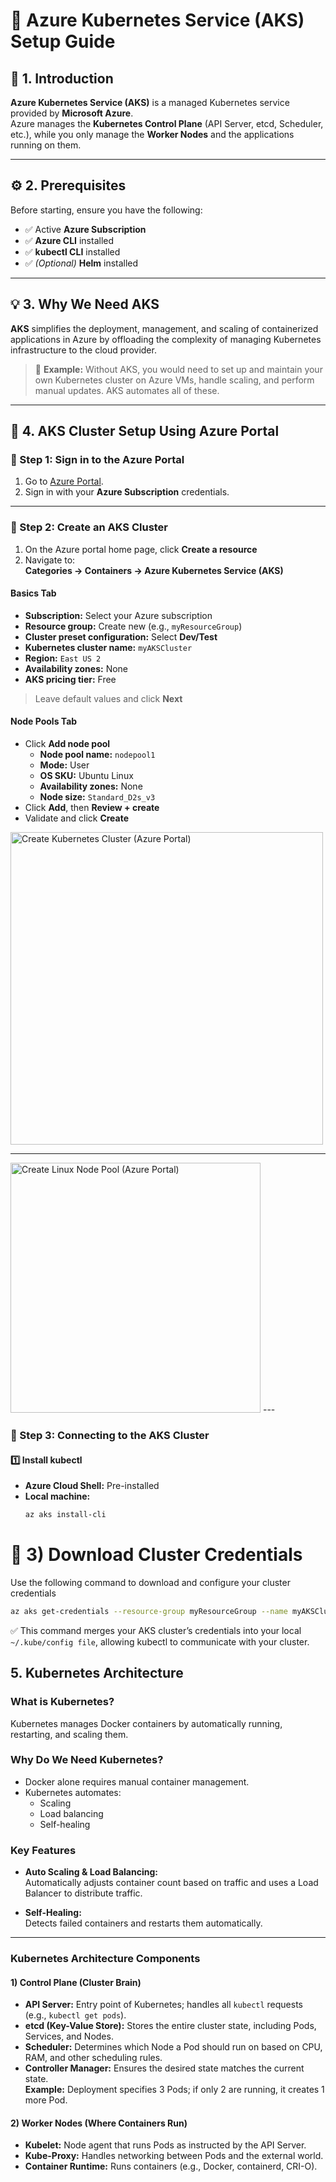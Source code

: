 # 🚀 Azure Kubernetes Service (AKS) Setup Guide

## 📘 1. Introduction
**Azure Kubernetes Service (AKS)** is a managed Kubernetes service provided by **Microsoft Azure**.  
Azure manages the **Kubernetes Control Plane** (API Server, etcd, Scheduler, etc.), while you only manage the **Worker Nodes** and the applications running on them.

---

## ⚙️ 2. Prerequisites

Before starting, ensure you have the following:

- ✅ Active **Azure Subscription**  
- ✅ **Azure CLI** installed  
- ✅ **kubectl CLI** installed  
- ✅ *(Optional)* **Helm** installed  

---

## 💡 3. Why We Need AKS

**AKS** simplifies the deployment, management, and scaling of containerized applications in Azure by offloading the complexity of managing Kubernetes infrastructure to the cloud provider.

> 💬 **Example:** Without AKS, you would need to set up and maintain your own Kubernetes cluster on Azure VMs, handle scaling, and perform manual updates. AKS automates all of these.

---

## 🧭 4. AKS Cluster Setup Using Azure Portal

### 🔹 Step 1: Sign in to the Azure Portal

1. Go to [Azure Portal](https://portal.azure.com).  
2. Sign in with your **Azure Subscription** credentials.

---

### 🔹 Step 2: Create an AKS Cluster

1. On the Azure portal home page, click **Create a resource**  
2. Navigate to:  
   **Categories → Containers → Azure Kubernetes Service (AKS)**

#### **Basics Tab**
- **Subscription:** Select your Azure subscription  
- **Resource group:** Create new (e.g., `myResourceGroup`)  
- **Cluster preset configuration:** Select **Dev/Test**  
- **Kubernetes cluster name:** `myAKSCluster`  
- **Region:** `East US 2`  
- **Availability zones:** None  
- **AKS pricing tier:** Free  

> Leave default values and click **Next**

#### **Node Pools Tab**
- Click **Add node pool**  
  - **Node pool name:** `nodepool1`  
  - **Mode:** User  
  - **OS SKU:** Ubuntu Linux  
  - **Availability zones:** None  
  - **Node size:** `Standard_D2s_v3`  
- Click **Add**, then **Review + create**  
- Validate and click **Create**

<!-- Resized image using HTML -->
<img src="https://learn.microsoft.com/en-us/azure/aks/learn/media/quick-kubernetes-deploy-portal/create-cluster.png" width="500" alt="Create Kubernetes Cluster (Azure Portal)">

---
<!-- Resized image using HTML -->
<img src="https://learn.microsoft.com/en-us/azure/aks/learn/media/quick-kubernetes-deploy-portal/create-linux-node-pool.png" width="400" alt="Create Linux Node Pool (Azure Portal)">
---


### 🔹 Step 3: Connecting to the AKS Cluster

#### 1️⃣ Install kubectl
- **Azure Cloud Shell:** Pre-installed  
- **Local machine:**  
  ```bash
  az aks install-cli

# 🔐 3) Download Cluster Credentials
Use the following command to download and configure your cluster credentials

```bash
az aks get-credentials --resource-group myResourceGroup --name myAKSCluster
```

✅ This command merges your AKS cluster’s credentials into your local `~/.kube/config file`, allowing kubectl to communicate with your cluster.


## 5. Kubernetes Architecture

### What is Kubernetes?
Kubernetes manages Docker containers by automatically running, restarting, and scaling them.

### Why Do We Need Kubernetes?
- Docker alone requires manual container management.  
- Kubernetes automates:
  - Scaling
  - Load balancing
  - Self-healing

### Key Features
- **Auto Scaling & Load Balancing:**  
  Automatically adjusts container count based on traffic and uses a Load Balancer to distribute traffic.

- **Self-Healing:**  
  Detects failed containers and restarts them automatically.

---

### Kubernetes Architecture Components

#### 1) Control Plane (Cluster Brain)
- **API Server:** Entry point of Kubernetes; handles all `kubectl` requests (e.g., `kubectl get pods`).
- **etcd (Key-Value Store):** Stores the entire cluster state, including Pods, Services, and Nodes.
- **Scheduler:** Determines which Node a Pod should run on based on CPU, RAM, and other scheduling rules.
- **Controller Manager:** Ensures the desired state matches the current state.  
  **Example:** Deployment specifies 3 Pods; if only 2 are running, it creates 1 more Pod.

#### 2) Worker Nodes (Where Containers Run)
- **Kubelet:** Node agent that runs Pods as instructed by the API Server.
- **Kube-Proxy:** Handles networking between Pods and the external world.
- **Container Runtime:** Runs containers (e.g., Docker, containerd, CRI-O).














